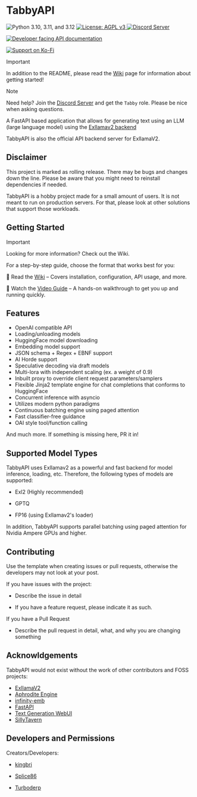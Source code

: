 # TabbyAPI

<p align="left">
    <img src="https://img.shields.io/badge/Python-3.10%20|%203.11%20|%203.12-blue" alt="Python 3.10, 3.11, and 3.12">
    <a href="/LICENSE">
        <img src="https://img.shields.io/badge/License-AGPLv3-blue.svg" alt="License: AGPL v3"/>
    </a>
    <a href="https://discord.gg/sYQxnuD7Fj">
        <img src="https://img.shields.io/discord/545740643247456267.svg?logo=discord&color=blue" alt="Discord Server"/>
    </a>
</p>

<p align="left">
    <a href="https://theroyallab.github.io/tabbyAPI">
        <img src="https://img.shields.io/badge/Documentation-API-orange" alt="Developer facing API documentation">
    </a>
</p>

<p align="left">
    <a href="https://ko-fi.com/I2I3BDTSW">
        <img src="https://img.shields.io/badge/Support_on_Ko--fi-FF5E5B?logo=ko-fi&style=for-the-badge&logoColor=white" alt="Support on Ko-Fi">
    </a>
</p>

> [!IMPORTANT]
>
>  In addition to the README, please read the [Wiki](https://github.com/theroyallab/tabbyAPI/wiki/1.-Getting-Started) page for information about getting started!

> [!NOTE]
> 
>  Need help? Join the [Discord Server](https://discord.gg/sYQxnuD7Fj) and get the `Tabby` role. Please be nice when asking questions.

A FastAPI based application that allows for generating text using an LLM (large language model) using the [Exllamav2 backend](https://github.com/turboderp/exllamav2)

TabbyAPI is also the official API backend server for ExllamaV2.

## Disclaimer

This project is marked as rolling release. There may be bugs and changes down the line. Please be aware that you might need to reinstall dependencies if needed.

TabbyAPI is a hobby project made for a small amount of users. It is not meant to run on production servers. For that, please look at other solutions that support those workloads.

## Getting Started

> [!IMPORTANT]
> 
> Looking for more information? Check out the Wiki.

For a step-by-step guide, choose the format that works best for you:

📖 Read the [Wiki](https://github.com/theroyallab/tabbyAPI/wiki/1.-Getting-Started) – Covers installation, configuration, API usage, and more.

🎥 Watch the [Video Guide](https://www.youtube.com/watch?v=03jYz0ijbUU) – A hands-on walkthrough to get you up and running quickly.

## Features

- OpenAI compatible API
- Loading/unloading models
- HuggingFace model downloading
- Embedding model support
- JSON schema + Regex + EBNF support
- AI Horde support
- Speculative decoding via draft models
- Multi-lora with independent scaling (ex. a weight of 0.9)
- Inbuilt proxy to override client request parameters/samplers
- Flexible Jinja2 template engine for chat completions that conforms to HuggingFace
- Concurrent inference with asyncio
- Utilizes modern python paradigms
- Continuous batching engine using paged attention
- Fast classifier-free guidance
- OAI style tool/function calling

And much more. If something is missing here, PR it in!

## Supported Model Types

TabbyAPI uses Exllamav2 as a powerful and fast backend for model inference, loading, etc. Therefore, the following types of models are supported:

- Exl2 (Highly recommended)

- GPTQ

- FP16 (using Exllamav2's loader)

In addition, TabbyAPI supports parallel batching using paged attention for Nvidia Ampere GPUs and higher.

## Contributing

Use the template when creating issues or pull requests, otherwise the developers may not look at your post.

If you have issues with the project:

- Describe the issue in detail

- If you have a feature request, please indicate it as such.

If you have a Pull Request

- Describe the pull request in detail, what, and why you are changing something

## Acknowldgements

TabbyAPI would not exist without the work of other contributors and FOSS projects:

- [ExllamaV2](https://github.com/turboderp/exllamav2)
- [Aphrodite Engine](https://github.com/PygmalionAI/Aphrodite-engine)
- [infinity-emb](https://github.com/michaelfeil/infinity)
- [FastAPI](https://github.com/fastapi/fastapi)
- [Text Generation WebUI](https://github.com/oobabooga/text-generation-webui)
- [SillyTavern](https://github.com/SillyTavern/SillyTavern)

## Developers and Permissions

Creators/Developers:

- [kingbri](https://github.com/bdashore3)

- [Splice86](https://github.com/Splice86)

- [Turboderp](https://github.com/turboderp)
